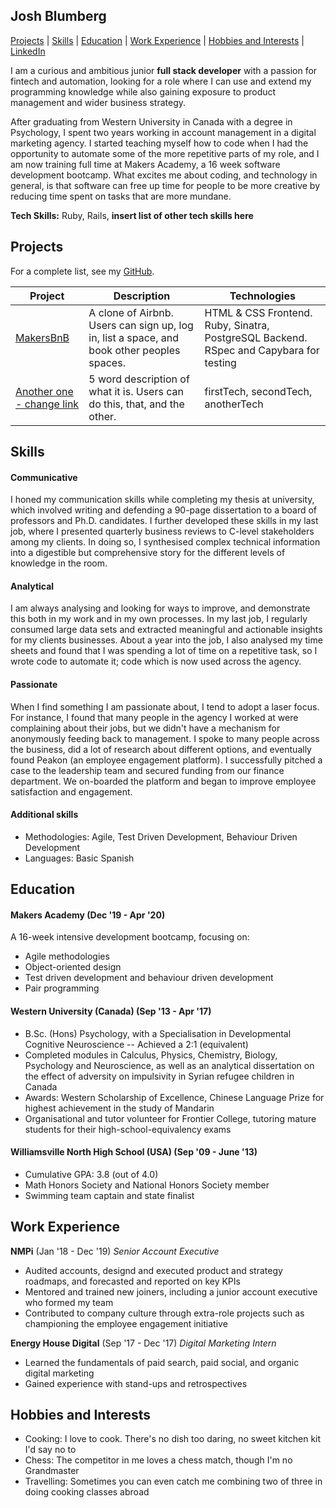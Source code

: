 ## Josh Blumberg

[Projects](#projects) | [Skills](#skills) | [Education](#education) | [Work Experience](#work-experience) | [Hobbies and Interests](#hobbies-and-interests) | [LinkedIn](https://www.linkedin.com/in/josh-blumberg/)

I am a curious and ambitious junior **full stack developer** with a passion for fintech and automation, looking for a role where I can use and extend my programming knowledge while also gaining exposure to product management and wider business strategy.

After graduating from Western University in Canada with a degree in Psychology, I spent two years working in account management in a digital marketing agency. I started teaching myself how to code when I had the opportunity to automate some of the more repetitive parts of my role, and I am now training full time at Makers Academy, a 16 week software development bootcamp. What excites me about coding, and technology in general, is that software can free up time for people to be more creative by reducing time spent on tasks that are more mundane.

**Tech Skills:** Ruby, Rails, **insert list of other tech skills here**

## Projects

For a complete list, see my [GitHub](https://github.com/jlblumberg?tab=repositories).

| Project   | Description | Technologies |
|---        |---          |---           |
|[MakersBnB](https://github.com/Kefuri/MakersBnB) | A clone of Airbnb. Users can sign up, log in, list a space, and book other peoples spaces. | HTML & CSS Frontend. Ruby, Sinatra, PostgreSQL Backend. RSpec and Capybara for testing |
|[Another one - change link](https://www.github.com/lsewilson/atomodoro)| 5 word description of what it is. Users can do this, that, and the other. | firstTech, secondTech, anotherTech |

## Skills

#### Communicative

I honed my communication skills while completing my thesis at university, which involved writing and defending a 90-page dissertation to a board of professors and Ph.D. candidates. I further developed these skills in my last job, where I presented quarterly business reviews to C-level stakeholders among my clients. In doing so, I synthesised complex technical information into a digestible but comprehensive story for the different levels of knowledge in the room.

#### Analytical

I am always analysing and looking for ways to improve, and demonstrate this both in my work and in my own processes. In my last job, I regularly consumed large data sets and extracted meaningful and actionable insights for my clients businesses. About a year into the job, I also analysed my time sheets and found that I was spending a lot of time on a repetitive task, so I wrote code to automate it; code which is now used across the agency. 

#### Passionate

When I find something I am passionate about, I tend to adopt a laser focus. For instance, I found that many people in the agency I worked at were complaining about their jobs, but we didn't have a mechanism for anonymously feeding back to management. I spoke to many people across the business, did a lot of research about different options, and eventually found Peakon (an employee engagement platform). I successfully pitched a case to the leadership team and secured funding from our finance department. We on-boarded the platform and began to improve employee satisfaction and engagement.

#### Additional skills

 - Methodologies: Agile, Test Driven Development, Behaviour Driven Development
 - Languages: Basic Spanish
 
## Education

#### Makers Academy (Dec '19 - Apr '20)

A 16-week intensive development bootcamp, focusing on:

- Agile methodologies
- Object-oriented design
- Test driven development and behaviour driven development
- Pair programming

#### Western University (Canada) (Sep '13 - Apr '17)

- B.Sc. (Hons) Psychology, with a Specialisation in Developmental Cognitive Neuroscience -- Achieved a 2:1 (equivalent)
- Completed modules in Calculus, Physics, Chemistry, Biology, Psychology and Neuroscience, as well as an analytical
  dissertation on the effect of adversity on impulsivity in Syrian refugee children in Canada
- Awards: Western Scholarship of Excellence, Chinese Language Prize for highest achievement in the study of Mandarin
- Organisational and tutor volunteer for Frontier College, tutoring mature students for their high-school-equivalency exams

#### Williamsville North High School (USA) (Sep '09 - June '13)

- Cumulative GPA: 3.8 (out of 4.0)
- Math Honors Society and National Honors Society member
- Swimming team captain and state finalist

## Work Experience

**NMPi** (Jan '18 - Dec '19)
*Senior Account Executive*  
- Audited accounts, designd and executed product and strategy roadmaps, and forecasted and reported on key KPIs
- Mentored and trained new joiners, including a junior account executive who formed my team
- Contributed to company culture through extra-role projects such as championing the employee engagement initiative

**Energy House Digital** (Sep '17 - Dec '17)
*Digital Marketing Intern*  
- Learned the fundamentals of paid search, paid social, and organic digital marketing
- Gained experience with stand-ups and retrospectives

## Hobbies and Interests
- Cooking: I love to cook. There's no dish too daring, no sweet kitchen kit I'd say no to
- Chess: The competitor in me loves a chess match, though I'm no Grandmaster
- Travelling: Sometimes you can even catch me combining two of three in doing cooking classes abroad

